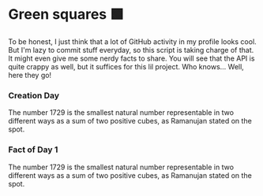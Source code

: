 # Green squares 🟩

To be honest, I just think that a lot of GitHub activity in my profile looks cool. But I'm lazy to commit stuff everyday, so this script is taking charge of that. It might even give me some nerdy facts to share. You will see that the API is quite crappy as well, but it suffices for this lil project. Who knows... Well, here they go!


### Creation Day
The number 1729 is the smallest natural number representable in two different ways as a sum of two positive cubes, as Ramanujan stated on the spot.

### Fact of Day 1
The number 1729 is the smallest natural number representable in two different ways as a sum of two positive cubes, as Ramanujan stated on the spot.